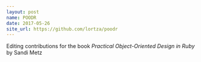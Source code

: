 ```yaml
---
layout: post
name: POODR
date: 2017-05-26
site_url: https://github.com/lortza/poodr
---
```

Editing contributions for the book <em>Practical Object-Oriented Design in Ruby</em> by Sandi Metz
